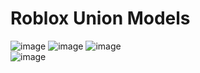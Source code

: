 # Roblox Union Models


![image](https://github.com/user-attachments/assets/fd3a94b4-68e2-4d2a-8621-3fd77d2cf767)
![image](https://github.com/user-attachments/assets/d89a760e-d24b-4fc6-93f3-2dd8c5139411)
![image](https://github.com/user-attachments/assets/3fe4a72f-4f27-4dc1-af31-93416827ccd9)
<br>![image](https://github.com/user-attachments/assets/0dc55f8a-fcf2-439e-a7f4-5ea2d7a705fb)

